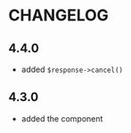 CHANGELOG
=========

4.4.0
-----

 * added `$response->cancel()`

4.3.0
-----

 * added the component
